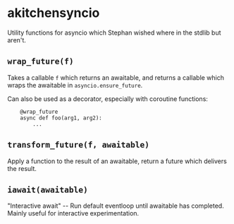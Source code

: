 # akitchensyncio
Utility functions for asyncio which Stephan wished where in the stdlib but aren't.

## `wrap_future(f)`

Takes a callable `f` which returns an awaitable,
and returns a callable which wraps the awaitable in
`asyncio.ensure_future`.

Can also be used as a decorator, especially
with coroutine functions:

```
    @wrap_future
    async def foo(arg1, arg2):
        ...
```

## `transform_future(f, awaitable)`

Apply a function to the result of an awaitable,
return a future which delivers the result.

## `iawait(awaitable)`

"Interactive await" -- Run default eventloop until awaitable has completed.
Mainly useful for interactive experimentation.

